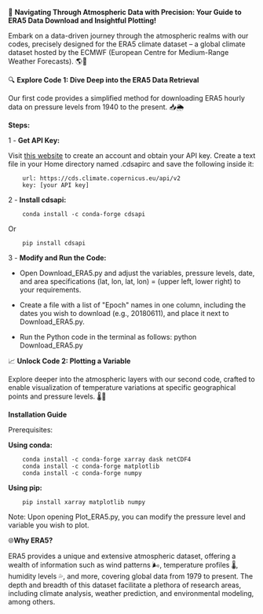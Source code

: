 🚀 **Navigating Through Atmospheric Data with Precision: Your Guide to ERA5 Data Download and Insightful Plotting!**

Embark on a data-driven journey through the atmospheric realms with our codes, precisely designed for the ERA5 climate dataset – a global climate dataset hosted by the ECMWF (European Centre for Medium-Range Weather Forecasts). 🌎💨

🔍 **Explore Code 1: Dive Deep into the ERA5 Data Retrieval**

Our first code provides a simplified method for downloading ERA5 hourly data on pressure levels from 1940 to the present. 📥🌦️

**Steps:**

1 - **Get API Key:**

Visit [this website](https://cds.climate.copernicus.eu/api-how-to#use-the-cds-api-client-for-data-access) to create an account and obtain your API key.
Create a text file in your Home directory named .cdsapirc and save the following inside it:

        url: https://cds.climate.copernicus.eu/api/v2
        key: [your API key]

2 - __Install cdsapi:__

        conda install -c conda-forge cdsapi
Or

        pip install cdsapi
        
        
3 - __Modify and Run the Code:__

* Open Download_ERA5.py and adjust the variables, pressure levels, date, and area specifications (lat, lon, lat, lon) = (upper left, lower right) to your requirements.
  
* Create a file with a list of "Epoch" names in one column, including the dates you wish to download (e.g., 20180611), and place it next to Download_ERA5.py.

* Run the Python code in the terminal as follows:
python Download_ERA5.py


📈 __Unlock Code 2: Plotting a Variable__

Explore deeper into the atmospheric layers with our second code, crafted to enable visualization of temperature variations at specific geographical points and pressure levels. 🌡️📍

__Installation Guide__

Prerequisites:

**Using conda:**

        conda install -c conda-forge xarray dask netCDF4 
        conda install -c conda-forge matplotlib
        conda install -c conda-forge numpy
        
**Using pip:**

        pip install xarray matplotlib numpy

Note: Upon opening Plot_ERA5.py, you can modify the pressure level and variable you wish to plot.

🌐**Why ERA5?**

ERA5 provides a unique and extensive atmospheric dataset, offering a wealth of information such as wind patterns 🌬️, temperature profiles 🌡️, humidity levels 💦, and more, covering global data from 1979 to present. The depth and breadth of this dataset facilitate a plethora of research areas, including climate analysis, weather prediction, and environmental modeling, among others.





